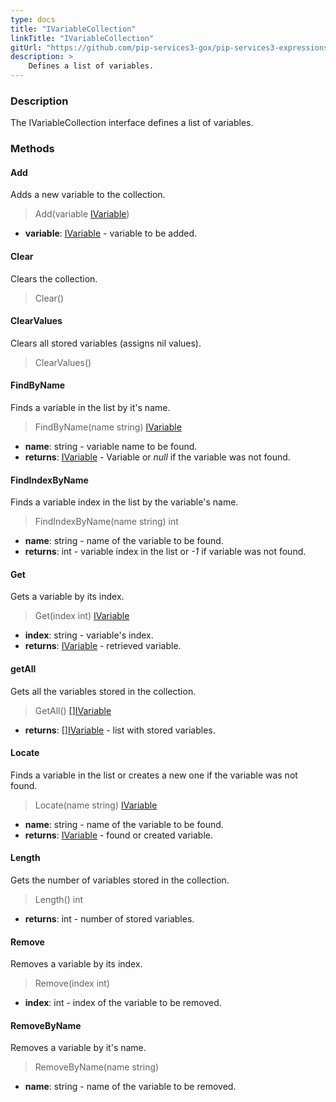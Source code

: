 ```yaml
---
type: docs
title: "IVariableCollection"
linkTitle: "IVariableCollection"
gitUrl: "https://github.com/pip-services3-gox/pip-services3-expressions-gox"
description: > 
    Defines a list of variables.
---
```


### Description

The IVariableCollection interface defines a list of variables.


### Methods

#### Add
Adds a new variable to the collection.

> Add(variable [IVariable](../ivariable))

- **variable**: [IVariable](../ivariable) - variable to be added.


#### Clear
Clears the collection.

> Clear()


#### ClearValues
Clears all stored variables (assigns nil values).

> ClearValues()


#### FindByName
Finds a variable in the list by it's name.

> FindByName(name string) [IVariable](../ivariable)

- **name**: string - variable name to be found.
- **returns**: [IVariable](../ivariable) - Variable or *null* if the variable was not found.


#### FindIndexByName
Finds a variable index in the list by the variable's name. 

> FindIndexByName(name string) int

- **name**: string - name of the variable to be found.
- **returns**: int - variable index in the list or *-1* if variable was not found.


#### Get
Gets a variable by its index.

> Get(index int) [IVariable](../ivariable)

- **index**: string - variable's index.
- **returns**: [IVariable](../ivariable) - retrieved variable.

#### getAll
Gets all the variables stored in the collection.

> GetAll() [[]IVariable](../ivariable)
- **returns**: [[]IVariable](../ivariable) - list with stored variables.

#### Locate
Finds a variable in the list or creates a new one if the variable was not found.

> Locate(name string) [IVariable](../ivariable)

- **name**: string - name of the variable to be found.
- **returns**: [IVariable](../ivariable) - found or created variable.

#### Length
Gets the number of variables stored in the collection.
> Length() int

- **returns**: int - number of stored variables.

#### Remove
Removes a variable by its index.

> Remove(index int)

- **index**: int - index of the variable to be removed.

#### RemoveByName
Removes a variable by it's name.

> RemoveByName(name string)

- **name**: string - name of the variable to be removed.
